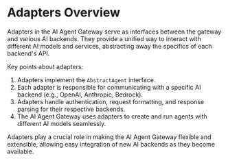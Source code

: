 # Adapters Overview

Adapters in the AI Agent Gateway serve as interfaces between the gateway and various AI backends. They provide a unified way to interact with different AI models and services, abstracting away the specifics of each backend's API.

Key points about adapters:

1. Adapters implement the `AbstractAgent` interface.
2. Each adapter is responsible for communicating with a specific AI backend (e.g., OpenAI, Anthropic, Bedrock).
3. Adapters handle authentication, request formatting, and response parsing for their respective backends.
4. The AI Agent Gateway uses adapters to create and run agents with different AI models seamlessly.

Adapters play a crucial role in making the AI Agent Gateway flexible and extensible, allowing easy integration of new AI backends as they become available.
